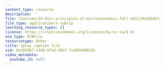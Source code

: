 ```yaml
---
content_type: resource
description: ''
file: /courses/14-01sc-principles-of-microeconomics-fall-2011/9e102db7c4409f1dd9227ce056d06191_IuQjBqzmUKA.srt
file_type: application/x-subrip
learning_resource_types: []
license: https://creativecommons.org/licenses/by-nc-sa/4.0/
ocw_type: OCWFile
resourcetype: Other
title: 3play caption file
uid: 9e102db7-c440-9f1d-d922-7ce056d06191
video_metadata:
  youtube_id: null
---
```

